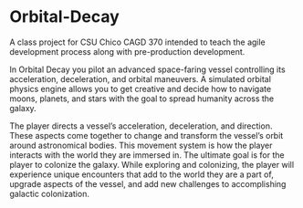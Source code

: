 # Orbital-Decay
A class project for CSU Chico CAGD 370 intended to teach the agile development process along with pre-production development.

In Orbital Decay you pilot an advanced space-faring vessel controlling its acceleration, deceleration, and orbital maneuvers. A simulated orbital physics engine allows you to get creative and  decide how to navigate moons, planets, and stars with the goal to spread humanity across the galaxy.

The player directs a vessel’s acceleration, deceleration, and direction. These aspects come together to change and transform the vessel’s orbit around astronomical bodies. This movement system is how the player interacts with the world they are immersed in. The ultimate goal is for the player to colonize the galaxy. While exploring and colonizing, the player will experience unique encounters that add to the world they are a part of, upgrade aspects of the vessel, and add new challenges to accomplishing galactic colonization.
